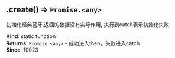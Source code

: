 <a name="module_miot/ClassicBluetooth.create"></a>

## .create() ⇒ <code>Promise.&lt;any&gt;</code>
初始化经典蓝牙,返回的数据没有实际作用, 执行到catch表示初始化失败

**Kind**: static function  
**Returns**: <code>Promise.&lt;any&gt;</code> - 成功进入then，失败进入catch  
**Since**: 10023  
